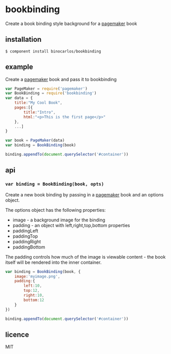 bookbinding
===========

Create a book binding style background for a [pagemaker](https://github.com/binocarlos/pagemaker) book

## installation

```
$ component install binocarlos/bookbinding
```

## example

Create a [pagemaker](https://github.com/binocarlos/pagemaker) book and pass it to bookbinding

```js
var PageMaker = require('pagemaker')
var BookBinding = require('bookbinding')
var data = {
	title:"My Cool Book",
	pages:[{
		title:"Intro",
		html:"<p>This is the first page</p>"
	},
	...]
}

var book = PageMaker(data)
var binding = BookBinding(book)

binding.appendTo(document.querySelector('#container'))
```

## api

### `var binding = BookBinding(book, opts)`

Create a new book binding by passing in a [pagemaker](https://github.com/binocarlos/pagemaker) book and an options object.

The options object has the following properties:

 * image - a background image for the binding
 * padding - an object with left,right,top,bottom properties
 * paddingLeft
 * paddingTop
 * paddingRight
 * paddingBottom
 
The padding controls how much of the image is viewable content - the book itself will be rendered into the inner container.

```js
var binding = BookBinding(book, {
	image:'myimage.png',
	padding:{
		left:10,
		top:12,
		right:10,
		bottom:12
	}
})

binding.appendTo(document.querySelector('#container'))
```

## licence
MIT